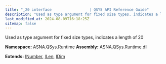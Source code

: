 ```yaml
---
title: "_20 interface                 | QSYS API Reference Guide"
description: "Used as type argument for fixed size types, indicates a length of 20  "
last_modified_at: 2024-08-09T16:18:25Z
sitemap: false
---
```


Used as type argument for fixed size types, indicates a length of 20 

**Namespace:** ASNA.QSys.Runtime
**Assembly:** ASNA.QSys.Runtime.dll

**Extends:** [INumber](/reference/runtime/qsys-runtime/i-number.html), [ILen](/reference/runtime/qsys-runtime/i-len.html), [IDim](/reference/runtime/qsys-runtime/i-dim.html)
<br>
<br>
